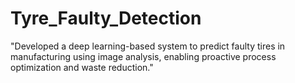 # Tyre_Faulty_Detection
"Developed a deep learning-based system to predict faulty tires in manufacturing using image analysis, enabling proactive process optimization and waste reduction."
